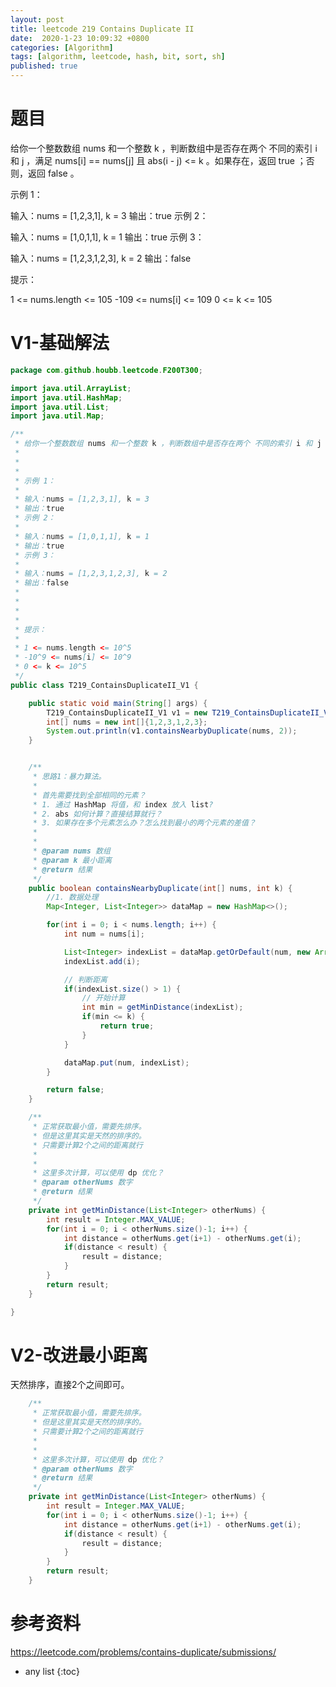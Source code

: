 ```yaml
---
layout: post
title: leetcode 219 Contains Duplicate II
date:  2020-1-23 10:09:32 +0800 
categories: [Algorithm]
tags: [algorithm, leetcode, hash, bit, sort, sh]
published: true
---
```


# 题目


给你一个整数数组 nums 和一个整数 k ，判断数组中是否存在两个 不同的索引 i 和 j ，满足 nums[i] == nums[j] 且 abs(i - j) <= k 。如果存在，返回 true ；否则，返回 false 。

 

示例 1：

输入：nums = [1,2,3,1], k = 3
输出：true
示例 2：

输入：nums = [1,0,1,1], k = 1
输出：true
示例 3：

输入：nums = [1,2,3,1,2,3], k = 2
输出：false
 

 

提示：

1 <= nums.length <= 105
-109 <= nums[i] <= 109
0 <= k <= 105


# V1-基础解法

```java
package com.github.houbb.leetcode.F200T300;

import java.util.ArrayList;
import java.util.HashMap;
import java.util.List;
import java.util.Map;

/**
 * 给你一个整数数组 nums 和一个整数 k ，判断数组中是否存在两个 不同的索引 i 和 j ，满足 nums[i] == nums[j] 且 abs(i - j) <= k 。如果存在，返回 true ；否则，返回 false 。
 *
 *
 *
 * 示例 1：
 *
 * 输入：nums = [1,2,3,1], k = 3
 * 输出：true
 * 示例 2：
 *
 * 输入：nums = [1,0,1,1], k = 1
 * 输出：true
 * 示例 3：
 *
 * 输入：nums = [1,2,3,1,2,3], k = 2
 * 输出：false
 *
 *
 *
 *
 * 提示：
 *
 * 1 <= nums.length <= 10^5
 * -10^9 <= nums[i] <= 10^9
 * 0 <= k <= 10^5
 */
public class T219_ContainsDuplicateII_V1 {

    public static void main(String[] args) {
        T219_ContainsDuplicateII_V1 v1 = new T219_ContainsDuplicateII_V1();
        int[] nums = new int[]{1,2,3,1,2,3};
        System.out.println(v1.containsNearbyDuplicate(nums, 2));
    }


    /**
     * 思路1：暴力算法。
     *
     * 首先需要找到全部相同的元素？
     * 1. 通过 HashMap 将值，和 index 放入 list?
     * 2. abs 如何计算？直接结算就行？
     * 3. 如果存在多个元素怎么办？怎么找到最小的两个元素的差值？
     *
     *
     * @param nums 数组
     * @param k 最小距离
     * @return 结果
     */
    public boolean containsNearbyDuplicate(int[] nums, int k) {
        //1. 数据处理
        Map<Integer, List<Integer>> dataMap = new HashMap<>();

        for(int i = 0; i < nums.length; i++) {
            int num = nums[i];

            List<Integer> indexList = dataMap.getOrDefault(num, new ArrayList<>());
            indexList.add(i);

            // 判断距离
            if(indexList.size() > 1) {
                // 开始计算
                int min = getMinDistance(indexList);
                if(min <= k) {
                    return true;
                }
            }

            dataMap.put(num, indexList);
        }

        return false;
    }

    /**
     * 正常获取最小值，需要先排序。
     * 但是这里其实是天然的排序的。
     * 只需要计算2个之间的距离就行
     *
     *
     * 这里多次计算，可以使用 dp 优化？
     * @param otherNums 数字
     * @return 结果
     */
    private int getMinDistance(List<Integer> otherNums) {
        int result = Integer.MAX_VALUE;
        for(int i = 0; i < otherNums.size()-1; i++) {
            int distance = otherNums.get(i+1) - otherNums.get(i);
            if(distance < result) {
                result = distance;
            }
        }
        return result;
    }

}
```


# V2-改进最小距离

天然排序，直接2个之间即可。

```java
    /**
     * 正常获取最小值，需要先排序。
     * 但是这里其实是天然的排序的。
     * 只需要计算2个之间的距离就行
     *
     *
     * 这里多次计算，可以使用 dp 优化？
     * @param otherNums 数字
     * @return 结果
     */
    private int getMinDistance(List<Integer> otherNums) {
        int result = Integer.MAX_VALUE;
        for(int i = 0; i < otherNums.size()-1; i++) {
            int distance = otherNums.get(i+1) - otherNums.get(i);
            if(distance < result) {
                result = distance;
            }
        }
        return result;
    }
```




# 参考资料

https://leetcode.com/problems/contains-duplicate/submissions/

* any list
{:toc}